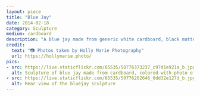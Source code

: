 ```yaml
---
layout: piece
title: "Blue Jay"
date: 2014-02-18
category: Sculpture
medium: cardboard
description: "A blue jay made from generic white cardboard, black matte board, and St. Arnold's Spring Bock box. At the time, the spring bock featured a lovely photo of bluebonnets. They've since changed all their labels to stylized illustrations, which are still very nice."
credit:
  text: "📷 Photos taken by Holly Marie Photography"
  url: https://hollymarie.photo/
pics:
- src: https://live.staticflickr.com/65535/50776373237_c97d1e921a_b.jpg
  alt: Sculpture of blue jay made from cardboard, colored with photo of bluebonnet flowers
- src: https://live.staticflickr.com/65535/50776262646_0dd32e127d_b.jpg
  alt: Rear view of the bluejay sculpture
---
```


